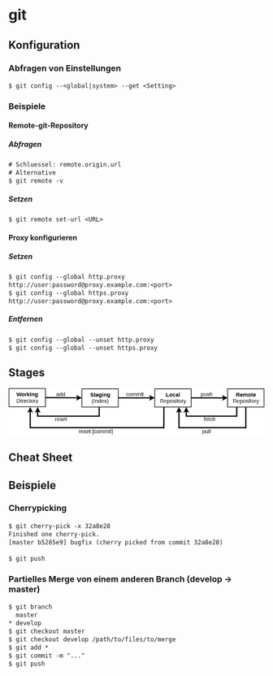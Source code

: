 # git

## Konfiguration
### Abfragen von Einstellungen
```
$ git config --<global|system> --get <Setting>
```

### Beispiele
#### Remote-git-Repository
##### Abfragen
```
# Schluessel: remote.origin.url
# Alternative
$ git remote -v
```

##### Setzen
```
$ git remote set-url <URL> 
```

#### Proxy konfigurieren
##### Setzen
```
$ git config --global http.proxy http://user:password@proxy.example.com:<port>
$ git config --global https.proxy http://user:password@proxy.example.com:<port>
```

##### Entfernen
```
$ git config --global --unset http.proxy
$ git config --global --unset https.proxy
```

## Stages
![](.//git.png) 


## Cheat Sheet

## Beispiele
### Cherrypicking
```
$ git cherry-pick -x 32a8e28
Finished one cherry-pick.
[master b5285e9] bugfix (cherry picked from commit 32a8e28)

$ git push
```

### Partielles Merge von einem anderen Branch (develop -> master)
```
$ git branch
  master
* develop
$ git checkout master
$ git checkout develop /path/to/files/to/merge
$ git add *
$ git commit -m "..."
$ git push
```
